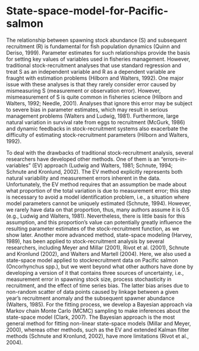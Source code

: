 # State-space-model-for-Pacific-salmon

The relationship between spawning stock abundance (S) and
subsequent recruitment (R) is fundamental for fish population
dynamics (Quinn and Deriso, 1999). Parameter estimates for
such relationships provide the basis for setting key values of
variables used in fisheries management. However, traditional
stock-recruitment analyses that use standard regression and treat
S as an independent variable and R as a dependent variable are
fraught with estimation problems (Hilborn and Walters, 1992). One
major issue with these analyses is that they rarely consider error
caused by mismeasuring S (measurement or observation error).
However, mismeasurement of S is quite common in fisheries science
(Hilborn and Walters, 1992; Needle, 2001). Analyses that
ignore this error may be subject to severe bias in parameter estimates,
which may result in serious management problems (Walters
and Ludwig, 1981). Furthermore, large natural variation in survival
rate from eggs to recruitment (McGurk, 1986) and dynamic feedbacks
in stock-recruitment systems also exacerbate the difficulty of 
estimating stock-recruitment parameters (Hilborn and Walters,
1992).

To deal with the drawbacks of traditional stock-recruitment
analysis, several researchers have developed other methods. One
of them is an “errors-in-variables” (EV) approach (Ludwig and
Walters, 1981; Schnute, 1994; Schnute and Kronlund, 2002). The
EV method explicitly represents both natural variability and measurement
errors inherent in the data. Unfortunately, the EV method
requires that an assumption be made about what proportion of the
total variation is due to measurement error; this step is necessary to
avoid a model identification problem, i.e., a situation where model
parameters cannot be uniquely estimated (Schnute, 1994). However,
we rarely have data on that proportion, thus, many authors
assume it is 0.5 (e.g., Ludwig and Walters, 1981). Nevertheless,
there is little basis for this assumption, and this proportion’s value
can potentially greatly influence the resulting parameter estimates
of the stock-recruitment function, as we show later.
Another more advanced method, state-space modeling (Harvey,
1989), has been applied to stock-recruitment analysis by several
researchers, including Meyer and Millar (2001), Rivot et al.
(2001), Schnute and Kronlund (2002), and Walters and Martell
(2004). Here, we also used a state-space model applied to stockrecruitment
data on Pacific salmon (Oncorhynchus spp.), but
we went beyond what other authors have done by developing a version of it that contains three sources of uncertainty, i.e.,
measurement error in spawning stock size, process stochasticity
in recruitment, and the effect of time series bias. The latter
bias arises due to non-random scatter of data points caused by
linkage between a given year’s recruitment anomaly and the subsequent
spawner abundance (Walters, 1985). For the fitting process,
we develop a Bayesian approach via Markov chain Monte Carlo
(MCMC) sampling to make inferences about the state-space model
(Clark, 2007). The Bayesian approach is the most general method
for fitting non-linear state-space models (Millar and Meyer, 2000),
whereas other methods, such as the EV and extended Kalman filter
methods (Schnute and Kronlund, 2002), have more limitations
(Rivot et al., 2004).
